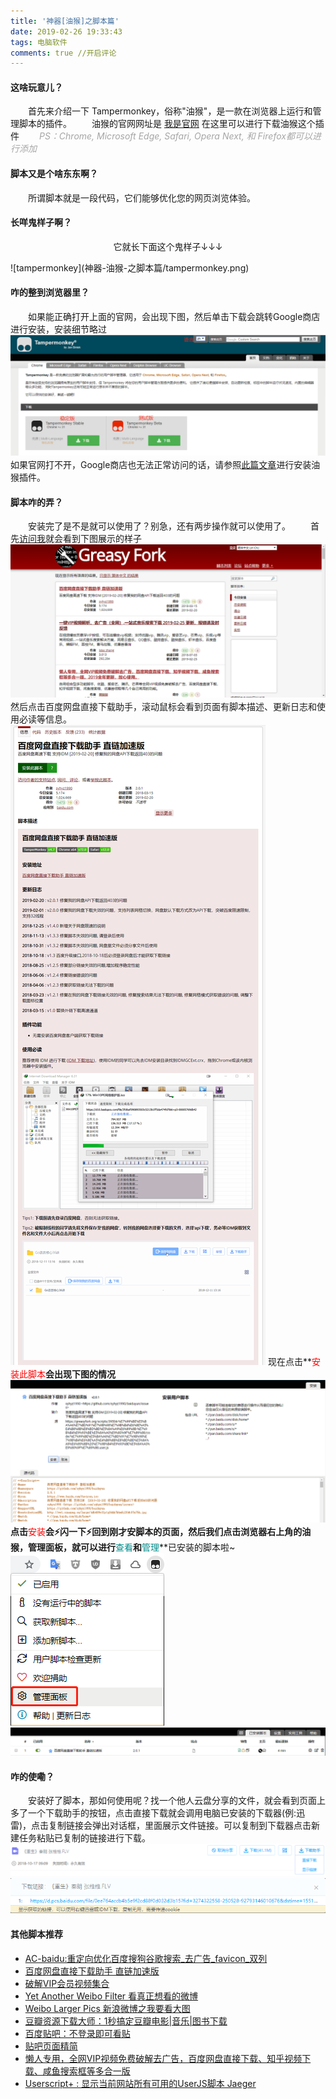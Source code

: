 ```yaml
---
title: '神器[油猴]之脚本篇'
date: 2019-02-26 19:33:43
tags: 电脑软件
comments: true //开启评论
---
```


#### 这啥玩意儿？
　　首先来介绍一下 Tampermonkey，俗称"油猴"，是一款在浏览器上运行和管理脚本的插件。
　　油猴的官网网址是 [我是官网](https://tampermonkey.net/) 在这里可以进行下载油猴这个插件
　　*<font color=A6A6A6>PS：Chrome, Microsoft Edge, Safari, Opera Next, 和 Firefox都可以进行添加</font>*
#### 脚本又是个啥东东啊？
　　所谓脚本就是一段代码，它们能够优化您的网页浏览体验。
#### 长咩鬼样子啊？
<p align="center">它就长下面这个鬼样子↓↓↓</p>
![tampermonkey](神器-油猴-之脚本篇/tampermonkey.png)

#### 咋的整到浏览器里？
　　如果能正确打开上面的官网，会出现下图，然后单击下载会跳转Google商店进行安装，安装细节略过
![tampermonkey官网](神器-油猴-之脚本篇/tampermonkey1.png)
　　如果官网打不开，Google商店也无法正常访问的话，请参照[此篇文章](https://blackga.github.io/2019/02/17/Chrome%E6%B5%8F%E8%A7%88%E5%99%A8%E6%8F%92%E4%BB%B6%E7%AF%87/)进行安装油猴插件。
#### 脚本咋的弄？
　　安装完了是不是就可以使用了？别急，还有两步操作就可以使用了。
　　首先[访问我](https://greasyfork.org/zh-CN/scripts)就会看到下图展示的样子
![脚本列表](神器-油猴-之脚本篇/脚本列表.png)
　　然后点击百度网盘直接下载助手，滚动鼠标会看到页面有脚本描述、更新日志和使用必读等信息。
![yunpan](神器-油猴-之脚本篇/yunpan.png)
现在点击**<font color=FF0000>安装此脚本</font>**会出现下图的情况
![安装脚本](神器-油猴-之脚本篇/安装脚本.png)
　　点击**<font color=FF0000>安装</font>**会⚡闪一下⚡回到刚才安脚本的页面，然后我们点击浏览器右上角的油猴，管理面板，就可以进行**<font color=008B8B>查看</font>**和**<font color=008B8B>管理</font>**已安装的脚本啦~
![管理](神器-油猴-之脚本篇/管理.png)
![管理2](神器-油猴-之脚本篇/管理2.png)
#### 咋的使嘞？
　　安装好了脚本，那如何使用呢？找一个他人云盘分享的文件，就会看到页面上多了一个下载助手的按钮，点击直接下载就会调用电脑已安装的下载器(例:迅雷)，点击复制链接会弹出对话框，里面展示文件链接。可以复制到下载器点击新建任务粘贴已复制的链接进行下载。
![yunpanTest](神器-油猴-之脚本篇/yunpanTest.png)
![yunpanTest2](神器-油猴-之脚本篇/yunpanTest2.png)
#### 其他脚本推荐
 - [AC-baidu:重定向优化百度搜狗谷歌搜索_去广告_favicon_双列](https://greasyfork.org/zh-CN/scripts/14178)
 - [百度网盘直接下载助手 直链加速版](https://greasyfork.org/zh-CN/scripts/39504)
 - [破解VIP会员视频集合](https://greasyfork.org/zh-CN/scripts/27530)
 - [Yet Another Weibo Filter 看真正想看的微博](https://greasyfork.org/zh-CN/scripts/3249)
 - [Weibo Larger Pics 新浪微博之我要看大图](https://greasyfork.org/zh-CN/scripts/5038)
 - [豆瓣资源下载大师：1秒搞定豆瓣电影|音乐|图书下载](https://greasyfork.org/zh-CN/scripts/329484)
 - [百度贴吧：不登录即可看贴](https://greasyfork.org/zh-CN/scripts/14151)
 - [贴吧页面精简](https://greasyfork.org/zh-CN/scripts/23687)
 - [懒人专用，全网VIP视频免费破解去广告，百度网盘直接下载、知乎视频下载、咸鱼搜索框等多合一版](https://greasyfork.org/zh-CN/scripts/370634)
 - [Userscript+ : 显示当前网站所有可用的UserJS脚本 Jaeger](https://greasyfork.org/zh-CN/scripts/24508)